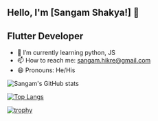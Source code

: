 ## Hello, I'm [Sangam Shakya!] 👋

## Flutter Developer

- 🌱 I’m currently learning python, JS
- 📫 How to reach me: sangam.hikre@gmail.com
- 😄 Pronouns: He/His


![Sangam's GitHub stats](https://github-readme-stats.vercel.app/api?username=ShakyaSangam&count_private=true&theme=radical)

[![Top Langs](https://github-readme-stats.vercel.app/api/top-langs/?username=ShakyaSangam&layout=compact)](https://github.com/ShakyaSangam/github-readme-stats)

[![trophy](https://github-profile-trophy.vercel.app/?username=ShakyaSangam&theme=onedark)](https://github.com/ShakyaSangam/github-profile-trophy)
